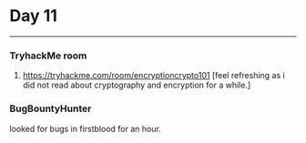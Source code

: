 # Day 11
___

### TryhackMe room
1. https://tryhackme.com/room/encryptioncrypto101 [feel refreshing as i did not read about cryptography and encryption for a while.]

### BugBountyHunter
looked  for bugs in firstblood for an hour.